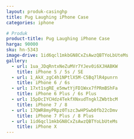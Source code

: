 ```yaml
---
layout: produk-casinghp
title: Pug Laughing iPhone Case
categories: iphone

# Produk
product-title: Pug Laughing iPhone Case
harga: 90000
sku: hn-5343
image-drive: 1id6qcl1mkbGN8CxZsAwzQBTYoLbUteMs
gallery:
  - url: 1ua_JDqRntxNeZuMVr7YJev0i6XJHABKW
    title: iPhone 5 / 5s / SE
  - url: 1_AkX_zgC4h1NPtlX5M-C5Bq7lR4punrn
    title: iPhone 6 / 6s
  - url: 17xt1sgRE_e5mwtYjFD1Wxx7fPRmBShFa
    title: iPhone 6 Plus / 6s Plus
  - url: 15pDcIYCHdz4TekfXNxudTngklZWbtbcM
    title: iPhone 7 / 8
  - url: 17QWR8myPRpz0Tszc3wHPSwb0fb22cDmv
    title: iPhone 7 Plus / 8 Plus
  - url: 1id6qcl1mkbGN8CxZsAwzQBTYoLbUteMs
    title: iPhone X
---
```

